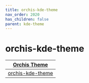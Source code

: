 ```yaml
---
title: orchis-kde-theme
nav_order: 2020
has_children: false
parent: kde-theme
---
```



# orchis-kde-theme

| [Orchis Theme](https://samwhelp.github.io/note-about-theme/read/desktop-theme/themes/orchis-theme.html) |
| --- |
| [orchis-kde-theme](https://github.com/vinceliuice/orchis-kde) |
